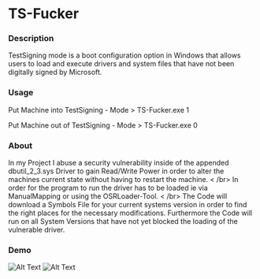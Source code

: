 # TS-Fucker
### Description
TestSigning mode is a boot configuration option in Windows that allows users to load and execute drivers and system files that have not been digitally signed by Microsoft.
### Usage
Put Machine into TestSigning - Mode >
TS-Fucker.exe 1

Put Machine out of TestSigning - Mode >
TS-Fucker.exe 0

### About
In my Project I abuse a security vulnerability inside of the appended dbutil_2_3.sys Driver to gain Read/Write Power
in order to alter the machines current state without having to restart the machine. < /br>
In order for the program to run the driver has to be loaded ie via ManualMapping or using the OSRLoader-Tool. < /br>
The Code will download a Symbols File for your current systems version in order to find the right places for the necessary modifications.
Furthermore the Code will run on all System Versions that have not yet blocked the loading of the vulnerable driver.

### Demo
![Alt Text](https://github.com/Flerov/TS-Fucker/blob/Images/In-TS.png)
![Alt Text](https://github.com/Flerov/TS-Fucker/blob/Images/Out-TS.png)
